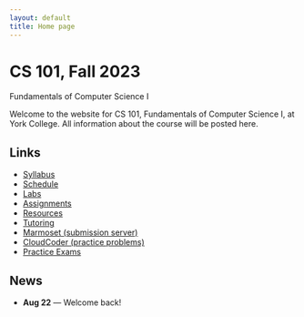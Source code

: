 ```yaml
---
layout: default
title: Home page
---
```


# CS 101, Fall 2023

<div id="subtitle">Fundamentals of Computer Science I</div>

Welcome to the website for CS 101, Fundamentals of Computer Science I, at York College.  All information about the course will be posted here.

## Links

* [Syllabus](syllabus.html)
* [Schedule](schedule.html)
* [Labs](labs/index.html)
* [Assignments](assign/index.html)
* [Resources](resources.html)
* [Tutoring](tutoring.html)
* [Marmoset (submission server)](https://cs.ycp.edu/marmoset)
* [CloudCoder (practice problems)](https://cs.ycp.edu/cloudcoder)
* [Practice Exams](practice/index.html)

## News
* **Aug 22** &mdash; Welcome back!

<!-- vim:set wrap: -->
<!-- vim:set linebreak: -->
<!-- vim:set nolist: -->
